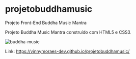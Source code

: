 # projetobuddhamusic
Projeto Front-End Buddha Music Mantra

Projeto Buddha Music Mantra construído com HTML5 e CSS3.

![buddha-music](https://user-images.githubusercontent.com/56524332/191487491-eacdfbc3-146d-4f1b-8876-b5bc5034590e.JPG)

Link: https://vinnymoraes-dev.github.io/projetobuddhamusic/
